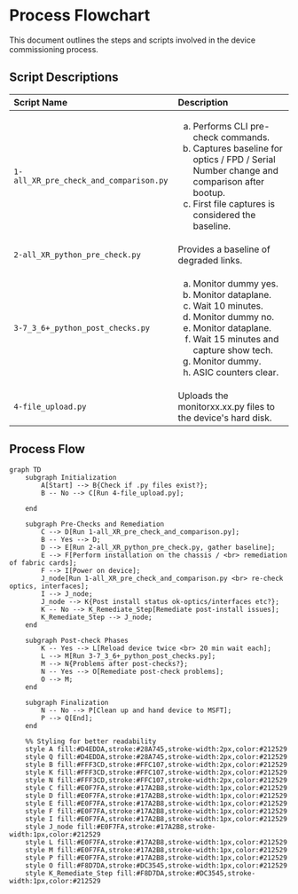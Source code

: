 # Process Flowchart

This document outlines the steps and scripts involved in the device commissioning process.

## Script Descriptions

| Script Name                            | Description                                                                                                                                                                                                                                               |
|:---------------------------------------|:----------------------------------------------------------------------------------------------------------------------------------------------------------------------------------------------------------------------------------------------------------|
| `1-all_XR_pre_check_and_comparison.py` | <ol type="a"><li>Performs CLI pre-check commands.</li><li>Captures baseline for optics / FPD / Serial Number change and comparison after bootup.</li><li>First file captures is considered the baseline.</li></ol>                                        |
| `2-all_XR_python_pre_check.py`         | Provides a baseline of degraded links.                                                                                                                                                                                                                    |
| `3-7_3_6+_python_post_checks.py`       | <ol type="a"><li>Monitor dummy yes.</li><li>Monitor dataplane.</li><li>Wait 10 minutes.</li><li>Monitor dummy no.</li><li>Monitor dataplane.</li><li>Wait 15 minutes and capture show tech.</li><li>Monitor dummy.</li><li>ASIC counters clear.</li></ol> |
| `4-file_upload.py`                     | Uploads the monitorxx.xx.py files to the device's hard disk.                                                                                                                                                                                              |

## Process Flow


```mermaid
graph TD
    subgraph Initialization
        A[Start] --> B{Check if .py files exist?};
        B -- No --> C[Run 4-file_upload.py];

    end

    subgraph Pre-Checks and Remediation
        C --> D[Run 1-all_XR_pre_check_and_comparison.py];
        B -- Yes --> D; 
        D --> E[Run 2-all_XR_python_pre_check.py, gather baseline];
        E --> F[Perform installation on the chassis / <br> remediation of fabric cards];
        F --> I[Power on device];
        J_node[Run 1-all_XR_pre_check_and_comparison.py <br> re-check optics, interfaces];
        I --> J_node;
        J_node --> K{Post install status ok-optics/interfaces etc?};
        K -- No --> K_Remediate_Step[Remediate post-install issues];
        K_Remediate_Step --> J_node;
    end

    subgraph Post-check Phases
        K -- Yes --> L[Reload device twice <br> 20 min wait each];
        L --> M[Run 3-7_3_6+_python_post_checks.py];
        M --> N{Problems after post-checks?};
        N -- Yes --> O[Remediate post-check problems];
        O --> M;
    end
    
    subgraph Finalization
        N -- No --> P[Clean up and hand device to MSFT];
        P --> Q[End];
    end

    %% Styling for better readability
    style A fill:#D4EDDA,stroke:#28A745,stroke-width:2px,color:#212529
    style Q fill:#D4EDDA,stroke:#28A745,stroke-width:2px,color:#212529
    style B fill:#FFF3CD,stroke:#FFC107,stroke-width:2px,color:#212529
    style K fill:#FFF3CD,stroke:#FFC107,stroke-width:2px,color:#212529
    style N fill:#FFF3CD,stroke:#FFC107,stroke-width:2px,color:#212529
    style C fill:#E0F7FA,stroke:#17A2B8,stroke-width:1px,color:#212529
    style D fill:#E0F7FA,stroke:#17A2B8,stroke-width:1px,color:#212529
    style E fill:#E0F7FA,stroke:#17A2B8,stroke-width:1px,color:#212529
    style F fill:#E0F7FA,stroke:#17A2B8,stroke-width:1px,color:#212529
    style I fill:#E0F7FA,stroke:#17A2B8,stroke-width:1px,color:#212529
    style J_node fill:#E0F7FA,stroke:#17A2B8,stroke-width:1px,color:#212529
    style L fill:#E0F7FA,stroke:#17A2B8,stroke-width:1px,color:#212529
    style M fill:#E0F7FA,stroke:#17A2B8,stroke-width:1px,color:#212529
    style P fill:#E0F7FA,stroke:#17A2B8,stroke-width:1px,color:#212529
    style O fill:#F8D7DA,stroke:#DC3545,stroke-width:1px,color:#212529
    style K_Remediate_Step fill:#F8D7DA,stroke:#DC3545,stroke-width:1px,color:#212529
```
